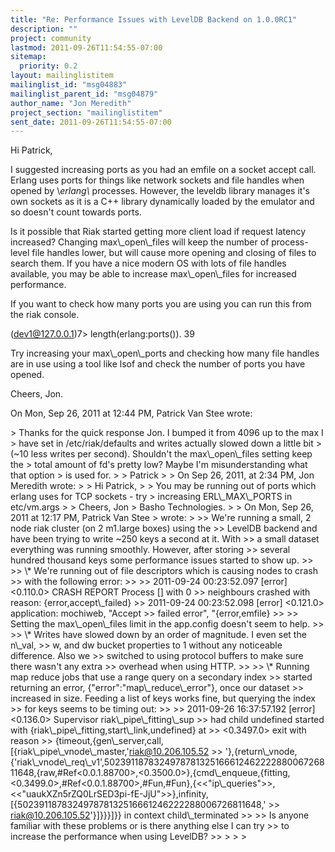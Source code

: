 ```yaml
---
title: "Re: Performance Issues with LevelDB Backend on 1.0.0RC1"
description: ""
project: community
lastmod: 2011-09-26T11:54:55-07:00
sitemap:
  priority: 0.2
layout: mailinglistitem
mailinglist_id: "msg04883"
mailinglist_parent_id: "msg04879"
author_name: "Jon Meredith"
project_section: "mailinglistitem"
sent_date: 2011-09-26T11:54:55-07:00
---
```



Hi Patrick,

I suggested increasing ports as you had an emfile on a socket accept call.
Erlang uses ports for things like network sockets and file handles when
opened by \\*erlang\\* processes. However, the leveldb library manages it's own
sockets as it is a C++ library dynamically loaded by the emulator and so
doesn't count towards ports.

Is it possible that Riak started getting more client load if request latency
increased? Changing max\\_open\\_files will keep the number of process-level
file handles lower, but will cause more opening and closing of files to
search them. If you have a nice modern OS with lots of file handles
available, you may be able to increase max\\_open\\_files for increased
performance.

If you want to check how many ports you are using you can run this from the
riak console.

 (dev1@127.0.0.1)7&gt; length(erlang:ports()).
 39

Try increasing your max\\_open\\_ports and checking how many file handles are in
use using a tool like lsof and check the number of ports you have opened.

Cheers, Jon.

On Mon, Sep 26, 2011 at 12:44 PM, Patrick Van Stee
wrote:

&gt; Thanks for the quick response Jon. I bumped it from 4096 up to the max I
&gt; have set in /etc/riak/defaults and writes actually slowed down a little bit
&gt; (~10 less writes per second). Shouldn't the max\\_open\\_files setting keep the
&gt; total amount of fd's pretty low? Maybe I'm misunderstanding what that option
&gt; is used for.
&gt;
&gt; Patrick
&gt;
&gt; On Sep 26, 2011, at 2:34 PM, Jon Meredith wrote:
&gt;
&gt; Hi Patrick,
&gt;
&gt; You may be running out of ports which erlang uses for TCP sockets - try
&gt; increasing ERL\\_MAX\\_PORTS in etc/vm.args
&gt;
&gt; Cheers, Jon
&gt; Basho Technologies.
&gt;
&gt; On Mon, Sep 26, 2011 at 12:17 PM, Patrick Van Stee  &gt; wrote:
&gt;
&gt;&gt; We're running a small, 2 node riak cluster (on 2 m1.large boxes) using the
&gt;&gt; LevelDB backend and have been trying to write ~250 keys a second at it. With
&gt;&gt; a small dataset everything was running smoothly. However, after storing
&gt;&gt; several hundred thousand keys some performance issues started to show up.
&gt;&gt;
&gt;&gt; \\* We're running out of file descriptors which is causing nodes to crash
&gt;&gt; with the following error:
&gt;&gt;
&gt;&gt; 2011-09-24 00:23:52.097 [error] &lt;0.110.0&gt; CRASH REPORT Process [] with 0
&gt;&gt; neighbours crashed with reason: {error,accept\\_failed}
&gt;&gt; 2011-09-24 00:23:52.098 [error] &lt;0.121.0&gt; application: mochiweb, "Accept
&gt;&gt; failed error", "{error,emfile}
&gt;&gt;
&gt;&gt; Setting the max\\_open\\_files limit in the app.config doesn't seem to help.
&gt;&gt;
&gt;&gt; \\* Writes have slowed down by an order of magnitude. I even set the n\\_val,
&gt;&gt; w, and dw bucket properties to 1 without any noticeable difference. Also we
&gt;&gt; switched to using protocol buffers to make sure there wasn't any extra
&gt;&gt; overhead when using HTTP.
&gt;&gt;
&gt;&gt; \\* Running map reduce jobs that use a range query on a secondary index
&gt;&gt; started returning an error, {"error":"map\\_reduce\\_error"}, once our dataset
&gt;&gt; increased in size. Feeding a list of keys works fine, but querying the index
&gt;&gt; for keys seems to be timing out:
&gt;&gt;
&gt;&gt; 2011-09-26 16:37:57.192 [error] &lt;0.136.0&gt; Supervisor riak\\_pipe\\_fitting\\_sup
&gt;&gt; had child undefined started with {riak\\_pipe\\_fitting,start\\_link,undefined} at
&gt;&gt; &lt;0.3497.0&gt; exit with reason
&gt;&gt; {timeout,{gen\\_server,call,[{riak\\_pipe\\_vnode\\_master,'riak@10.206.105.52
&gt;&gt; '},{return\\_vnode,{'riak\\_vnode\\_req\\_v1',502391187832497878132516661246222288006726811648,{raw,#Ref&lt;0.0.1.88700&gt;,&lt;0.3500.0&gt;},{cmd\\_enqueue,{fitting,&lt;0.3499.0&gt;,#Ref&lt;0.0.1.88700&gt;,#Fun,#Fun},{&lt;&lt;"ip\\_queries"&gt;&gt;,&lt;&lt;"uaukXZn5rZQ0LrSED3pi-fE-JjU"&gt;&gt;},infinity,[{502391187832497878132516661246222288006726811648,'
&gt;&gt; riak@10.206.105.52'}]}}}]}} in context child\\_terminated
&gt;&gt;
&gt;&gt; Is anyone familiar with these problems or is there anything else I can try
&gt;&gt; to increase the performance when using LevelDB?
&gt;&gt;
&gt;
&gt;
&gt;
